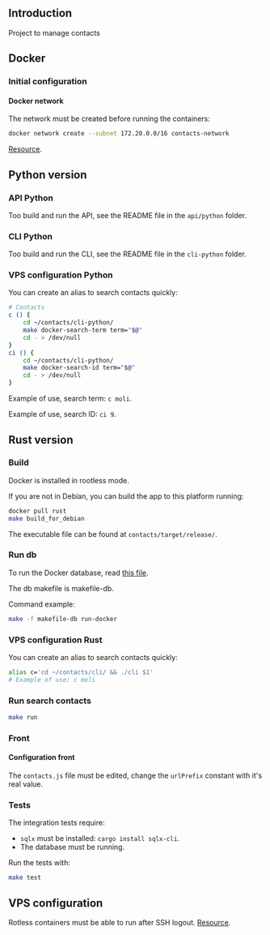 ## Introduction

Project to manage contacts

## Docker

### Initial configuration

#### Docker network

The network must be created before running the containers:

```bash
docker network create --subnet 172.20.0.0/16 contacts-network
```

[Resource](https://dev.to/rizkyrajitha/connect-api-and-a-database-with-docker-network-299g).

## Python version

### API Python

Too build and run the API, see the README file in the `api/python` folder.

### CLI Python

Too build and run the CLI, see the README file in the `cli-python` folder.

### VPS configuration Python

You can create an alias to search contacts quickly:

```bash
# Contacts
c () {
    cd ~/contacts/cli-python/
    make docker-search-term term="$@"
    cd - > /dev/null
}
ci () {
    cd ~/contacts/cli-python/
    make docker-search-id term="$@"
    cd - > /dev/null
}
```

Example of use, search term: `c moli`.

Example of use, search ID: `ci 9`.

## Rust version

### Build

Docker is installed in rootless mode.

If you are not in Debian, you can build the app to this platform running:

```bash
docker pull rust
make build_for_debian
```

The executable file can be found at `contacts/target/release/`.

### Run db

To run the Docker database, read [this file](https://github.com/CarlosAMolina/postgresql/blob/main/docker/README.md).

The db makefile is makefile-db.

Command example:

```bash
make -f makefile-db run-docker
```

### VPS configuration Rust

You can create an alias to search contacts quickly:

```bash
alias c='cd ~/contacts/cli/ && ./cli $1'
# Example of use: c moli
```

### Run search contacts

```bash
make run
```

### Front

#### Configuration front

The `contacts.js` file must be edited, change the `urlPrefix` constant with it's real value.

### Tests

The integration tests require:

- `sqlx` must be installed: `cargo install sqlx-cli`.
- The database must be running.

Run the tests with:

```bash
make test
```

## VPS configuration

Rotless containers must be able to run after SSH logout. [Resource](https://stackoverflow.com/questions/71372713/rootless-mode-docker-daemon-not-running-after-logging-back-in-ssh).
